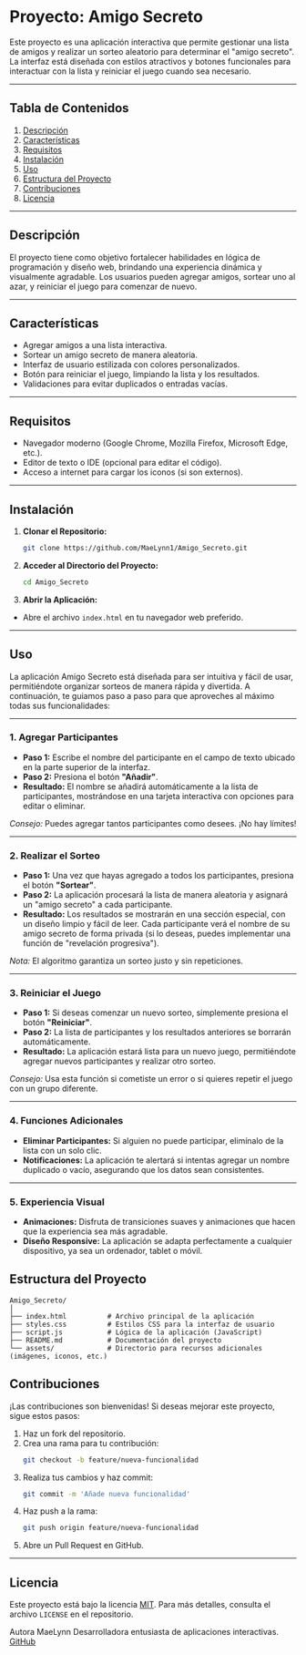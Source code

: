 # Proyecto: Amigo Secreto 

Este proyecto es una aplicación interactiva que permite gestionar una lista de amigos y realizar un sorteo aleatorio para determinar el "amigo secreto". 
La interfaz está diseñada con estilos atractivos y botones funcionales para interactuar con la lista y reiniciar el juego cuando sea necesario.

---

## Tabla de Contenidos
1. [Descripción](#descripción)
2. [Características](#características)
3. [Requisitos](#requisitos)
4. [Instalación](#instalación)
5. [Uso](#uso)
6. [Estructura del Proyecto](#estructura-del-proyecto)
7. [Contribuciones](#contribuciones)
8. [Licencia](#licencia)

---

## Descripción

El proyecto tiene como objetivo fortalecer habilidades en lógica de programación y diseño web, brindando una experiencia dinámica y visualmente agradable. 
Los usuarios pueden agregar amigos, sortear uno al azar, y reiniciar el juego para comenzar de nuevo.

---

## Características

- Agregar amigos a una lista interactiva.
- Sortear un amigo secreto de manera aleatoria.
- Interfaz de usuario estilizada con colores personalizados.
- Botón para reiniciar el juego, limpiando la lista y los resultados.
- Validaciones para evitar duplicados o entradas vacías.

---

## Requisitos

- Navegador moderno (Google Chrome, Mozilla Firefox, Microsoft Edge, etc.).
- Editor de texto o IDE (opcional para editar el código).
- Acceso a internet para cargar los iconos (si son externos).

---

## Instalación

1. **Clonar el Repositorio:**  
   ```bash  
   git clone https://github.com/MaeLynn1/Amigo_Secreto.git  
   ```  

2. **Acceder al Directorio del Proyecto:**  
   ```bash  
   cd Amigo_Secreto  
   ```  

3. **Abrir la Aplicación:**  
- Abre el archivo `index.html` en tu navegador web preferido.  

---

## Uso  

La aplicación Amigo Secreto está diseñada para ser intuitiva y fácil de usar, permitiéndote organizar sorteos de manera rápida y divertida. A continuación, te guiamos paso a paso para que aproveches al máximo todas sus funcionalidades:  

---

### 1. **Agregar Participantes**  
   - **Paso 1:** Escribe el nombre del participante en el campo de texto ubicado en la parte superior de la interfaz.  
   - **Paso 2:** Presiona el botón **"Añadir"**.  
   - **Resultado:** El nombre se añadirá automáticamente a la lista de participantes, mostrándose en una tarjeta interactiva con opciones para editar o eliminar.  

   *Consejo:* Puedes agregar tantos participantes como desees. ¡No hay límites!  

---

### 2. **Realizar el Sorteo**  
   - **Paso 1:** Una vez que hayas agregado a todos los participantes, presiona el botón **"Sortear"**.  
   - **Paso 2:** La aplicación procesará la lista de manera aleatoria y asignará un "amigo secreto" a cada participante.  
   - **Resultado:** Los resultados se mostrarán en una sección especial, con un diseño limpio y fácil de leer. Cada participante verá el nombre de su amigo secreto de forma privada (si lo deseas, puedes implementar una función de "revelación progresiva").  

   *Nota:* El algoritmo garantiza un sorteo justo y sin repeticiones.  

---

### 3. **Reiniciar el Juego**  
   - **Paso 1:** Si deseas comenzar un nuevo sorteo, simplemente presiona el botón **"Reiniciar"**.  
   - **Paso 2:** La lista de participantes y los resultados anteriores se borrarán automáticamente.  
   - **Resultado:** La aplicación estará lista para un nuevo juego, permitiéndote agregar nuevos participantes y realizar otro sorteo.  

   *Consejo:* Usa esta función si cometiste un error o si quieres repetir el juego con un grupo diferente.  

---

### 4. **Funciones Adicionales**  
   - **Eliminar Participantes:** Si alguien no puede participar, elimínalo de la lista con un solo clic.  
   - **Notificaciones:** La aplicación te alertará si intentas agregar un nombre duplicado o vacío, asegurando que los datos sean consistentes.  

---

### 5. **Experiencia Visual**  
   - **Animaciones:** Disfruta de transiciones suaves y animaciones que hacen que la experiencia sea más agradable.  
   - **Diseño Responsive:** La aplicación se adapta perfectamente a cualquier dispositivo, ya sea un ordenador, tablet o móvil.  

## Estructura del Proyecto

```
Amigo_Secreto/
│
├── index.html          # Archivo principal de la aplicación
├── styles.css          # Estilos CSS para la interfaz de usuario
├── script.js           # Lógica de la aplicación (JavaScript)
├── README.md           # Documentación del proyecto
└── assets/             # Directorio para recursos adicionales (imágenes, iconos, etc.)
```

## Contribuciones  

¡Las contribuciones son bienvenidas! Si deseas mejorar este proyecto, sigue estos pasos:  

1. Haz un fork del repositorio.  
2. Crea una rama para tu contribución:  
   ```bash  
   git checkout -b feature/nueva-funcionalidad  
   ```  
3. Realiza tus cambios y haz commit:  
   ```bash  
   git commit -m 'Añade nueva funcionalidad'  
   ```  
4. Haz push a la rama:  
   ```bash  
   git push origin feature/nueva-funcionalidad  
   ```  
5. Abre un Pull Request en GitHub.  

---

## Licencia   

Este proyecto está bajo la licencia [MIT](LICENSE). Para más detalles, consulta el archivo `LICENSE` en el repositorio.  

Autora
MaeLynn
Desarrolladora entusiasta de aplicaciones interactivas.
[GitHub](https://github.com/MaeLynn1)
